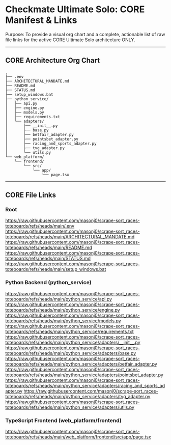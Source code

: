 # Checkmate Ultimate Solo: CORE Manifest & Links

Purpose: To provide a visual org chart and a complete, actionable list of raw file links for the active CORE Ultimate Solo architecture ONLY.

---

## CORE Architecture Org Chart

```
.
├── .env
├── ARCHITECTURAL_MANDATE.md
├── README.md
├── STATUS.md
├── setup_windows.bat
├── python_service/
│   ├── api.py
│   ├── engine.py
│   ├── models.py
│   ├── requirements.txt
│   └── adapters/
│       ├── __init__.py
│       ├── base.py
│       ├── betfair_adapter.py
│       ├── pointsbet_adapter.py
│       ├── racing_and_sports_adapter.py
│       ├── tvg_adapter.py
│       └── utils.py
└── web_platform/
    └── frontend/
        └── src/
            └── app/
                └── page.tsx
```

---

## CORE File Links

### Root
https://raw.githubusercontent.com/masonj0/scrape-sort_races-toteboards/refs/heads/main/.env
https://raw.githubusercontent.com/masonj0/scrape-sort_races-toteboards/refs/heads/main/ARCHITECTURAL_MANDATE.md
https://raw.githubusercontent.com/masonj0/scrape-sort_races-toteboards/refs/heads/main/README.md
https://raw.githubusercontent.com/masonj0/scrape-sort_races-toteboards/refs/heads/main/STATUS.md
https://raw.githubusercontent.com/masonj0/scrape-sort_races-toteboards/refs/heads/main/setup_windows.bat

### Python Backend (python_service)
https://raw.githubusercontent.com/masonj0/scrape-sort_races-toteboards/refs/heads/main/python_service/api.py
https://raw.githubusercontent.com/masonj0/scrape-sort_races-toteboards/refs/heads/main/python_service/engine.py
https://raw.githubusercontent.com/masonj0/scrape-sort_races-toteboards/refs/heads/main/python_service/models.py
https://raw.githubusercontent.com/masonj0/scrape-sort_races-toteboards/refs/heads/main/python_service/requirements.txt
https://raw.githubusercontent.com/masonj0/scrape-sort_races-toteboards/refs/heads/main/python_service/adapters/__init__.py
https://raw.githubusercontent.com/masonj0/scrape-sort_races-toteboards/refs/heads/main/python_service/adapters/base.py
https://raw.githubusercontent.com/masonj0/scrape-sort_races-toteboards/refs/heads/main/python_service/adapters/betfair_adapter.py
https://raw.githubusercontent.com/masonj0/scrape-sort_races-toteboards/refs/heads/main/python_service/adapters/pointsbet_adapter.py
https://raw.githubusercontent.com/masonj0/scrape-sort_races-toteboards/refs/heads/main/python_service/adapters/racing_and_sports_adapter.py
https://raw.githubusercontent.com/masonj0/scrape-sort_races-toteboards/refs/heads/main/python_service/adapters/tvg_adapter.py
https://raw.githubusercontent.com/masonj0/scrape-sort_races-toteboards/refs/heads/main/python_service/adapters/utils.py

### TypeScript Frontend (web_platform/frontend)
https://raw.githubusercontent.com/masonj0/scrape-sort_races-toteboards/refs/heads/main/web_platform/frontend/src/app/page.tsx

